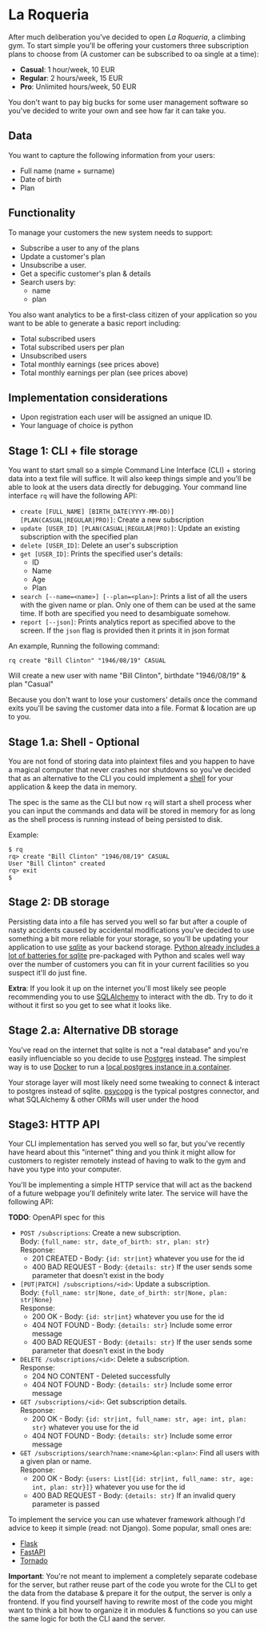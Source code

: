 # La Roqueria

After much deliberation you've decided to open _La Roqueria_, a climbing gym. To start simple you'll be offering your customers three subscription plans to choose from (A customer can be subscribed to oa single at a time):
 - **Casual**: 1 hour/week, 10 EUR
 - **Regular**: 2 hours/week, 15 EUR
 - **Pro**: Unlimited hours/week, 50 EUR

You don't want to pay big bucks for some user management software so you've decided to write your own and see how far it can take you.

## Data
You want to capture the following information from your users:
 - Full name (name + surname)
 - Date of birth
 - Plan

## Functionality
To manage your customers the new system needs to support:
 - Subscribe a user to any of the plans
 - Update a customer's plan
 - Unsubscribe a user.
 - Get a specific customer's plan & details
 - Search users by:
   - name
   - plan

You also want analytics to be a first-class citizen of your application so you want to be able to generate a basic report including:
 - Total subscribed users
 - Total subscribed users per plan
 - Unsubscribed users
 - Total monthly earnings (see prices above)
 - Total monthly earnings per plan (see prices above)

## Implementation considerations
 - Upon registration each user will be assigned an unique ID.
 - Your language of choice is python

## Stage 1: CLI + file storage
You want to start small so a simple Command Line Interface (CLI) + storing data into a text file will suffice. It will also keep things simple and you'll be able to look at the users data directly for debugging.
Your command line interface `rq` will have the following API:
 * `create [FULL_NAME] [BIRTH_DATE(YYYY-MM-DD)] [PLAN(CASUAL|REGULAR|PRO)]`: Create a new subscription
 * `update [USER_ID] [PLAN(CASUAL|REGULAR|PRO)]`: Update an existing subscription with the specified plan
 * `delete [USER_ID]`: Delete an user's subscription
 * `get [USER_ID]`: Prints the specified user's details:
    * ID
    * Name
    * Age
    * Plan
 * `search [--name=<name>] [--plan=<plan>]`: Prints a list of all the users with the given name or plan. Only one of them can be used at the same time. If both are specified you need to desambiguate somehow.
 * `report [--json]`: Prints analytics report as specified above to the screen. If the `json` flag is provided then it prints it in json format

An example, Running the following command:
```shell
rq create "Bill Clinton" "1946/08/19" CASUAL
```
Will create a new user with name "Bill Clinton", birthdate "1946/08/19" & plan "Casual"

Because you don't want to lose your customers' details once the command exits you'll be saving the customer data into a file. Format & location are up to you.

## Stage 1.a: Shell - Optional
You are not fond of storing data into plaintext files and you happen to have a magical computer that never crashes nor shutdowns so you've decided that as an alternative to the CLI you could implement a [shell](https://en.wikipedia.org/wiki/Shell_(computing)) for your application & keep the data in memory.

The spec is the same as the CLI but now `rq` will start a shell process wher you can input the commands and data will be stored in memory for as long as the shell process is running instead of being persisted to disk.

Example:
```
$ rq
rq> create "Bill Clinton" "1946/08/19" CASUAL
User "Bill Clinton" created
rq> exit
$
```

## Stage 2: DB storage
Persisting data into a file has served you well so far but after a couple of nasty accidents caused by accidental modifications you've decided to use something a bit more reliable for your storage, so you'll be updating your application to use [sqlite](https://www.sqlite.org/index.html) as your backend storage.
[Python already includes a lot of batteries for sqlite](https://docs.python.org/3/library/sqlite3.html) pre-packaged with Python and scales well way over the number of customers you can fit in your current facilities so you suspect it'll do just fine.

**Extra**: If you look it up on the internet you'll most likely see people recommending you to use [SQLAlchemy](https://www.sqlalchemy.org/) to interact with the db. Try to do it without it first so you get to see what it looks like.

## Stage 2.a: Alternative DB storage
You've read on the internet that sqlite is not a "real database" and you're easily influenciable so you decide to use [Postgres](https://www.postgresql.org/) instead. The simplest way is to use [Docker](https://www.docker.com/) to run a [local postgres instance in a container](https://hub.docker.com/_/postgres).

Your storage layer will most likely need some tweaking to connect & interact to postgres instead of sqlite. [psycopg](https://pypi.org/project/psycopg/) is the typical postgres connector, and what SQLAlchemy & other ORMs will user under the hood

## Stage3: HTTP API
Your CLI implementation has served you well so far, but you've recently have heard about this "internet" thing and you think it might allow for customers to register remotely instead of having to walk to the gym and have you type into your computer.

You'll be implementing a simple HTTP service that will act as the backend of a future webpage you'll definitely write later. The service will have the following API:

**TODO**: OpenAPI spec for this

 - `POST /subscriptions`: Create a new subscription.  
   Body: `{full_name: str, date_of_birth: str, plan: str}`  
   Response:
    - 201 CREATED - Body: `{id: str|int}` whatever you use for the id
    - 400 BAD REQUEST - Body: `{details: str}` If the user sends some parameter that doesn't exist in the body
 - `[PUT|PATCH] /subscriptions/<id>`: Update a subscription.  
   Body: `{full_name: str|None, date_of_birth: str|None, plan: str|None}`   
   Response:
    - 200 OK - Body: `{id: str|int}` whatever you use for the id
    - 404 NOT FOUND - Body: `{details: str}` Include some error message
    - 400 BAD REQUEST - Body: `{details: str}` If the user sends some parameter that doesn't exist in the body
 - `DELETE /subscriptions/<id>`: Delete a subscription.  
   Response:
    - 204 NO CONTENT - Deleted successfully
    - 404 NOT FOUND - Body: `{details: str}` Include some error message
 - `GET /subscriptions/<id>`: Get subscription details.    
   Response:
    - 200 OK - Body: `{id: str|int, full_name: str, age: int, plan: str}` whatever you use for the id
    - 404 NOT FOUND - Body: `{details: str}` Include some error message
 - `GET /subscriptions/search?name:<name>&plan:<plan>`: Find all users with a given plan or name.    
   Response:
    - 200 OK - Body: `{users: List[{id: str|int, full_name: str, age: int, plan: str}]}` whatever you use for the id
    - 400 BAD REQUEST - Body: `{details: str}` If an invalid query parameter is passed

To implement the service you can use whatever framework although I'd advice to keep it simple (read: not Django). Some popular, small ones are:
 - [Flask](https://flask.palletsprojects.com/en/2.3.x/)
 - [FastAPI](https://fastapi.tiangolo.com/)
 - [Tornado](https://www.tornadoweb.org/en/stable/)

**Important**: You're not meant to implement a completely separate codebase for the server, but rather reuse part of the code you wrote for the CLI to get the data from the database & prepare it for the output, the server is only a frontend. If you find yourself having to rewrite most of the code you might want to think a bit how to organize it in modules & functions so you can use the same logic for both the CLI aand the server.